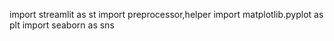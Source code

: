 import streamlit as st
import preprocessor,helper
import matplotlib.pyplot as plt
import seaborn as sns

